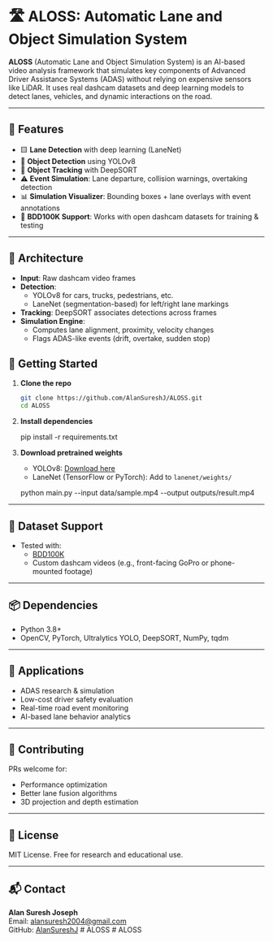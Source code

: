 # 🛣️ ALOSS: Automatic Lane and Object Simulation System

**ALOSS** (Automatic Lane and Object Simulation System) is an AI-based video analysis framework that simulates key components of Advanced Driver Assistance Systems (ADAS) without relying on expensive sensors like LiDAR. It uses real dashcam datasets and deep learning models to detect lanes, vehicles, and dynamic interactions on the road.

---

## 🔧 Features

- 🟨 **Lane Detection** with deep learning (LaneNet)
- 🚗 **Object Detection** using YOLOv8
- 🔄 **Object Tracking** with DeepSORT
- ⚠️ **Event Simulation**: Lane departure, collision warnings, overtaking detection
- 📊 **Simulation Visualizer**: Bounding boxes + lane overlays with event annotations
- 🎥 **BDD100K Support**: Works with open dashcam datasets for training & testing

---

## 🧠 Architecture

- **Input**: Raw dashcam video frames
- **Detection**:
  - YOLOv8 for cars, trucks, pedestrians, etc.
  - LaneNet (segmentation-based) for left/right lane markings
- **Tracking**: DeepSORT associates detections across frames
- **Simulation Engine**:
  - Computes lane alignment, proximity, velocity changes
  - Flags ADAS-like events (drift, overtake, sudden stop)



## 🚀 Getting Started

1. **Clone the repo**
   ```bash
   git clone https://github.com/AlanSureshJ/ALOSS.git
   cd ALOSS
   ```

2. **Install dependencies**

   pip install -r requirements.txt
 

3. **Download pretrained weights**
   - YOLOv8: [Download here](https://github.com/ultralytics/ultralytics)
   - LaneNet (TensorFlow or PyTorch): Add to `lanenet/weights/`


   python main.py --input data/sample.mp4 --output outputs/result.mp4


---

## 🧪 Dataset Support

- Tested with:
  - [BDD100K](https://bdd-data.berkeley.edu/)
  - Custom dashcam videos (e.g., front-facing GoPro or phone-mounted footage)

---

## 📦 Dependencies

- Python 3.8+
- OpenCV, PyTorch, Ultralytics YOLO, DeepSORT, NumPy, tqdm

---

## 🎯 Applications

- ADAS research & simulation
- Low-cost driver safety evaluation
- Real-time road event monitoring
- AI-based lane behavior analytics

---

## 🤝 Contributing

PRs welcome for:
- Performance optimization
- Better lane fusion algorithms
- 3D projection and depth estimation

---

## 🪪 License

MIT License. Free for research and educational use.

---

## 📬 Contact

**Alan Suresh Joseph**  
Email: alansuresh2004@gmail.com  
GitHub: [AlanSureshJ](https://github.com/AlanSureshJ)
#   A L O S S  
 #   A L O S S  
 